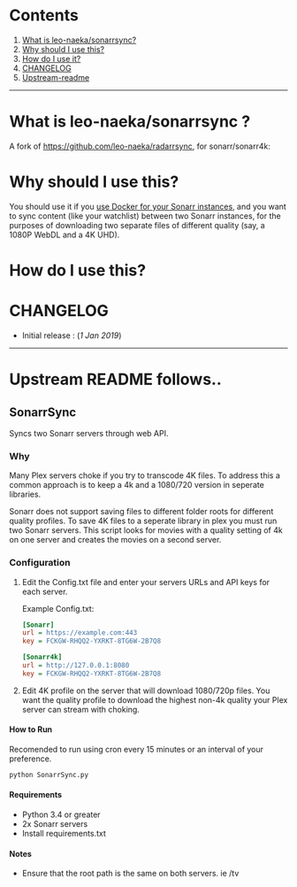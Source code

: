 # Contents

1. [What is leo-naeka/sonarrsync?](#what-is-leo-naeka-sonarrsync)
2. [Why should I use this?](#why-should-i-use-this)
3. [How do I use it?](#how-do-i-use-this)
4. [CHANGELOG](#changelog)
5. [Upstream-readme](#Upstream-README)


---

# What is leo-naeka/sonarrsync ?

A fork of https://github.com/leo-naeka/radarrsync, for sonarr/sonarr4k:


# Why should I use this?

You should use it if you [use Docker for your Sonarr instances](https://geek-cookbook.funkypenguin.co.nz/recipes/autopirate/), and you want to sync content (like your watchlist) between two Sonarr instances, for the purposes of downloading
two separate files of different quality (say, a 1080P WebDL and a 4K UHD).

# How do I use this?

# CHANGELOG

* Initial release : (_1 Jan 2019_)

---


# Upstream README follows..

## SonarrSync
Syncs two Sonarr servers through web API.  

### Why
Many Plex servers choke if you try to transcode 4K files. To address this a common approach is to keep a 4k and a 1080/720 version in seperate libraries.

Sonarr does not support saving files to different folder roots for different quality profiles.  To save 4K files to a seperate library in plex you must run two Sonarr servers.  This script looks for movies with a quality setting of 4k on one server and creates the movies on a second server.  


### Configuration
 1. Edit the Config.txt file and enter your servers URLs and API keys for each server.  

    Example Config.txt:
    ```ini
    [Sonarr]
    url = https://example.com:443
    key = FCKGW-RHQQ2-YXRKT-8TG6W-2B7Q8
    
    [Sonarr4k]
    url = http://127.0.0.1:8080
    key = FCKGW-RHQQ2-YXRKT-8TG6W-2B7Q8
    ```
 2. Edit 4K profile on the server that will download 1080/720p files.  You want the quality profile to download the highest non-4k quality your Plex server can stream with choking. 


#### How to Run
Recomended to run using cron every 15 minutes or an interval of your preference.
```bash
python SonarrSync.py
```


#### Requirements
 * Python 3.4 or greater
 * 2x Sonarr servers
 * Install requirements.txt

#### Notes
 * Ensure that the root path is the same on both servers. ie /tv
 
 
 
